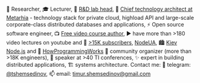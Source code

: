 🔭 Researcher,
🎓 Lecturer,
👷 [R&D lab head](http://metarhia.com/),
📐 [Chief technology architect at Metarhia](https://github.com/metarhia) -
technology stack for private cloud, highload API and large-scale
corporate-class distributed databases and applications,
⚡ Open source software engineer,
📺 [Free video course author](https://www.youtube.com/TimurShemsedinov),
▶️ have more than >180 video lectures on youtube and
🔔 [>15K subscribers](https://www.youtube.com/channel/TimurShemsedinov?sub_confirmation=1),
 [NodeUA](https://www.meetup.com/NodeUA/),
🏙️ [Kiev Node.js](http://www.meetup.com/KievNodeJS/) and
🌱 [HowProgrammingWorks](https://www.meetup.com/HowProgrammingWorks/)
📅 community organizer (more than >18K engineers),
📢 speaker at >40 TI conferences,
✨ expert in building distributed applications,
🏗️ systems architecture.
Contact me:
💬 telegram: [@tshemsedinov](https://telegram.me/tshemsedinov),
📫 email: [timur.shemsedinov@gmail.com](mailto:timur.shemsedinov@gmail.com)
